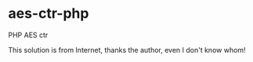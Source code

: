 # aes-ctr-php
PHP AES ctr

This solution is from Internet, thanks the author, even I don't know whom!
